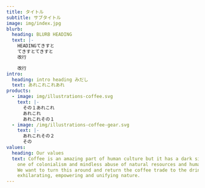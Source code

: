 ```yaml
---
title: タイトル
subtitle: サブタイトル
image: img/index.jpg
blurb:
  heading: BLURB HEADING
  text: |-
    HEADINGてきすと
    てきすとてきすと
    改行

    改行
intro:
  heading: intro heading みだし
  text: あれこれこれあれ
products:
  - image: img/illustrations-coffee.svg
    text: |-
      その１あれこれ
      あれこれ
      あれこれその１
  - image: /img/illustrations-coffee-gear.svg
    text: |-
      あれこれその２
      その
values:
  heading: Our values
  text: Coffee is an amazing part of human culture but it has a dark side too –
    one of colonialism and mindless abuse of natural resources and human lives.
    We want to turn this around and return the coffee trade to the drink’s
    exhilarating, empowering and unifying nature.
---
```

